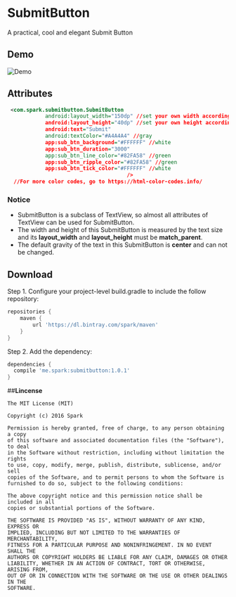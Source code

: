 # SubmitButton
A practical, cool and elegant Submit Button

## Demo
![Demo](https://github.com/SparkYuan/SubmitButton/blob/master/pic/submitbutton.gif)

## Attributes

```xml
 <com.spark.submitbutton.SubmitButton
            android:layout_width="150dp" //set your own width accordingly
            android:layout_height="40dp" //set your own height accordingly
            android:text="Submit"
            android:textColor="#A4A4A4" //gray
            app:sub_btn_background="#FFFFFF" //white
            app:sub_btn_duration="3000"
            app:sub_btn_line_color="#82FA58" //green
            app:sub_btn_ripple_color="#82FA58" //green
            app:sub_btn_tick_color="#FFFFFF" //white
                                      />
  //For more color codes, go to https://html-color-codes.info/
```
### Notice
- SubmitButton is a subclass of TextView, so almost all attributes of TextView can be used for SubmitButton.
- The width and height of this SubmitButton is measured by the text size and its **layout_width** and **layout_height** must be **match_parent**.
- The default gravity of the text in this SubmitButton is **center** and can not be changed.


## Download

Step 1. Configure your project-level build.gradle to include the follow repository:

```gradle
repositories {
    maven {
        url 'https://dl.bintray.com/spark/maven'
    }
}
```

Step 2. Add the dependency:

```gradle
dependencies {
  compile 'me.spark:submitbutton:1.0.1'
}
```


##**Lincense**

```lincense
The MIT License (MIT)

Copyright (c) 2016 Spark

Permission is hereby granted, free of charge, to any person obtaining a copy
of this software and associated documentation files (the "Software"), to deal
in the Software without restriction, including without limitation the rights
to use, copy, modify, merge, publish, distribute, sublicense, and/or sell
copies of the Software, and to permit persons to whom the Software is
furnished to do so, subject to the following conditions:

The above copyright notice and this permission notice shall be included in all
copies or substantial portions of the Software.

THE SOFTWARE IS PROVIDED "AS IS", WITHOUT WARRANTY OF ANY KIND, EXPRESS OR
IMPLIED, INCLUDING BUT NOT LIMITED TO THE WARRANTIES OF MERCHANTABILITY,
FITNESS FOR A PARTICULAR PURPOSE AND NONINFRINGEMENT. IN NO EVENT SHALL THE
AUTHORS OR COPYRIGHT HOLDERS BE LIABLE FOR ANY CLAIM, DAMAGES OR OTHER
LIABILITY, WHETHER IN AN ACTION OF CONTRACT, TORT OR OTHERWISE, ARISING FROM,
OUT OF OR IN CONNECTION WITH THE SOFTWARE OR THE USE OR OTHER DEALINGS IN THE
SOFTWARE.

